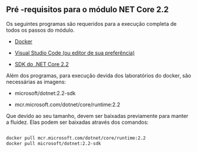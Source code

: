## Pré -requisitos para o módulo NET Core 2.2

Os seguintes programas são requeridos para a execução completa de todos os passos do módulo.

- [Docker](https://docs.docker.com/docker-for-windows/install/)

- [Visual Studio Code (ou editor de sua preferência)](https://code.visualstudio.com/)

- [SDK do .NET Core 2.2](https://dotnet.microsoft.com/download/archives)

  

Além dos programas, para execução devida dos laboratórios do docker, são necessárias as imagens:

- microsoft/dotnet:2.2-sdk

- mcr.microsoft.com/dotnet/core/runtime:2.2

Que devido ao seu tamanho, devem ser baixadas previamente para manter a fluidez. Elas podem ser baixadas através dos comandos:

```bash

docker pull mcr.microsoft.com/dotnet/core/runtime:2.2
docker pull microsoft/dotnet:2.2-sdk

```


